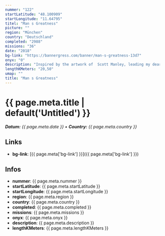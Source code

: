 ```yaml
---
nummer: "122"
startLatitude: "48.100909"
startLongitude: "11.64795"
titel: "Man s Greatness"
picture: ""
region: "München"
country: "Deutschland"
completed: "2988"
missions: "36"
date: "2018"
bg-link: "https://bannergress.com/banner/man-s-greatness-13d7"
onyx: "0"
description: "Inspired by the artwork of  Scott Manley, leading my dear fellows in a new area of Munich which they might not have visited before."
lengthKMeters: "20,50"
umap: ""
title: "Man s Greatness"
---
```

# {{ page.meta.title | default('Untitled') }}

_**Datum:** {{ page.meta.date }} • **Country:** {{ page.meta.country }}_

## Links
- **bg-link**: [{{ page.meta['bg-link'] }}]({{ page.meta['bg-link'] }})

## Infos
- **nummer**: {{ page.meta.nummer }}
- **startLatitude**: {{ page.meta.startLatitude }}
- **startLongitude**: {{ page.meta.startLongitude }}
- **region**: {{ page.meta.region }}
- **country**: {{ page.meta.country }}
- **completed**: {{ page.meta.completed }}
- **missions**: {{ page.meta.missions }}
- **onyx**: {{ page.meta.onyx }}
- **description**: {{ page.meta.description }}
- **lengthKMeters**: {{ page.meta.lengthKMeters }}
